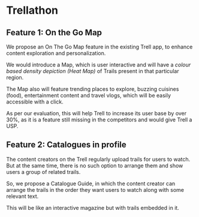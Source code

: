 # Trellathon 

## Feature 1: On the Go Map

We propose an On The Go Map feature in the existing Trell app, to enhance content exploration and personalization. 

We would introduce a Map, which is user interactive and will have a _colour based density depiction (Heat Map)_ of Trails present in that particular region. 

The Map also will feature trending places to explore, buzzing cuisines (food), entertainment content and travel vlogs, which will be easily accessible with a click.

As per our evaluation, this will help Trell to increase its user base by over 30%, as it is a feature still missing in the competitors and would give Trell a USP.


## Feature 2: Catalogues in profile

The content creators on the Trell regularly upload trails for users to watch. But at the same time, there is no such option to arrange them and show users a group of related trails.

So, we propose a Catalogue Guide, in which the content creator can arrange the trails in the order they want users to watch along with some relevant text. 

This will be like an interactive magazine but with trails embedded in it.
